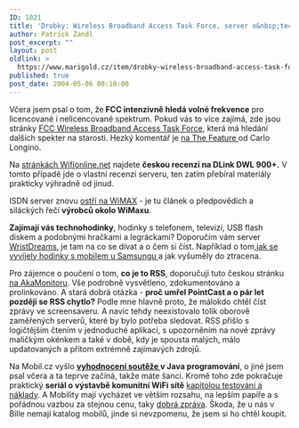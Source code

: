 ```yaml
---
ID: 1021
title: 'Drobky: Wireless Broadband Access Task Force, server o&nbsp;techno hodinkách, recenze DLink DWL 900+ a&nbsp;WiMax'
author: Patrick Zandl
post_excerpt: ""
layout: post
oldlink: >
  https://www.marigold.cz/item/drobky-wireless-broadband-access-task-force-server-o-techno-hodinkach-recenze-dlink-dwl-900-a-wimax
published: true
post_date: 2004-05-06 08:10:00
---
```

<p>
Včera jsem psal o tom, že<STRONG> FCC intenzivně hledá volné frekvence</STRONG> pro licencované i nelicencované spektrum. Pokud vás to více zajímá, zde jsou stránky <A href="http://www.fcc.gov/wbatf/" target=_blank>FCC Wireless Broadband Access Task Force</A>, která má hledání dalších spekter na starosti. Hezký komentář je <A href="http://www.thefeature.com/article?articleid=100604" target=_blank>na The Feature </A>od Carlo Longino.</p>

<p>
Na <A href="http://www.elity.cz/wifi/wifionline/view.php?cisloclanku=2004050501" target=_blank>stránkách Wifionline.net</A> najdete <STRONG>českou recenzi na DLink DWL 900+.</STRONG> V tomto případě jde o vlastní recenzi serveru, ten zatím přebíral materiály prakticky výhradně od jinud. &#160;</p>

<p>
ISDN server znovu <A href="http://www.isdn.cz/clanek.php?cid=5740" target=_blank>ostří na WiMAX</A> - je tu článek o předpovědích a siláckých řečí <STRONG>výrobců okolo WiMaxu</STRONG>. </p>

<p>
<STRONG>Zajímají vás technohodinky</STRONG>, hodinky s telefonem, televizí, USB flash diskem&#160;a podobnými hračkami a legráckami? Doporučím vám server <A href="http://www.wristdreams.com/" target=_blank>WristDreams</A>, je tam na co se dívat a o čem si číst. Například o tom,<A href="http://www.wristdreams.com/archives/000013.html" target=_blank>jak se vyvíjely hodinky s mobilem u Samsungu </A>a jak vyšuměly do ztracena. </p>

<p>
Pro zájemce o poučení o tom, <STRONG>co je to RSS</STRONG>, doporučuji tuto českou stránku <A href="http://www.akamonitor.cz/rss.htm" target=_blank>na AkaMonitoru</A>. Vše podrobně vysvětleno, zdokumentováno a prolinkováno. A stará dobrá otázka - <STRONG>proč umřel PointCast a o pár let později se RSS chytlo?</STRONG> Podle mne hlavně proto, že málokdo chtěl číst zprávy ve screensaveru. A navíc tehdy neexistovalo tolik oborově zaměřených serverů, které by bylo potřeba sledovat. RSS přišlo s logičtějším čtením v jednoduché aplikaci, s upozorněním na nové zprávy maličkým okénkem a také v době, kdy je spousta malých, málo updatovaných a přitom extrémně zajímavých zdrojů.</p>

<p>
Na Mobil.cz vyšlo <A href="http://mobil.idnes.cz/mobilni_komunikace/mobilni_technologie/bestmobilesolutionvitez040506.html" target=_blank><STRONG>vyhodnocení soutěže </STRONG></A><STRONG>v Java programování</STRONG>, o jiné jsem psal včera a ta teprve začíná, takže máte šanci. Kromě toho zde pokračuje praktický <STRONG>seriál o výstavbě komunitní WiFi sítě</STRONG> <A href="http://mobil.idnes.cz/mobilni_komunikace/ostatni-mobilni_komunikace/wifisite2040504.html" target=_blank>kapitolou testování a náklady</A>. A Mobility mají vycházet ve větším rozsahu, na lepším papíře a s pořádnou vazbou za stejnou cenu, taky <A href="http://www.mobilmania.cz/Zpravy/AR.asp?ARI=107144" target=_blank>dobrá zpráva</A>. Škoda, že u nás v Bille nemají katalog mobilů, jinde si nevzpomenu, že jsem si ho chtěl koupit.</p>
